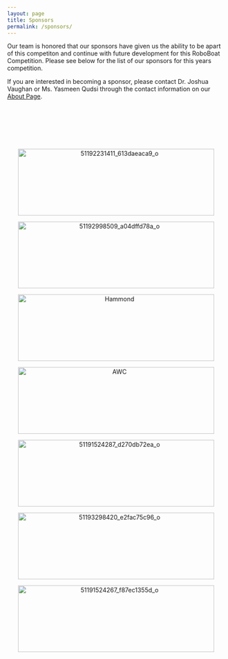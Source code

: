 ```yaml
---
layout: page
title: Sponsors
permalink: /sponsors/
---
```


Our team is honored that our sponsors have given us the ability to be apart of this competiton and continue with future development for this RoboBoat Competition. Please see below for the list of our sponsors for this years competition.


If you are interested in becoming a sponsor, please contact Dr. Joshua Vaughan or Ms. Yasmeen Qudsi through the contact information on our [About Page](https://crawlab.github.io/RoboBoat-2021/about/). 

<br />
<br />
<br />
<br />
<br />
<center><p float="left">

<a data-flickr-embed="true" href="https://louisiana.edu/" title="ull-logo_0"><img src="https://live.staticflickr.com/65535/
51192412096_1fd4357059_o.png" width="454" height="154" alt="51192231411_613daeaca9_o"></a><script async src="//embedr.flickr.com/assets/
client-code.js" charset="utf-8"></script>

<a data-flickr-embed="true" href="https://userweb.ucs.louisiana.edu/~jev9637/" title="Screenshot_2021-05-20 C R A W LAB - Univ of Louisiana 
at Lafayette"><img src="https://live.staticflickr.com/65535/51192627433_001f175bfe_o.png" width="454" height="154" 
alt="51192998509_a04dffd78a_o"></a><script async src="//embedr.flickr.com/assets/client-code.js" charset="utf-8"></script>

<a data-flickr-embed="true" href="http://hammondmfg.com/" title="hammondmfg"><img src="https://live.staticflickr.com/65535/51193234209_4a381b66df_o.png" width="454" height="154" alt="Hammond"></a><script async src="//embedr.flickr.com/assets/client-code.js" charset="utf-8"></script>

<a data-flickr-embed="true" href="https://www.awc-inc.com/" title="logo_awc_cropped"><img src="https://live.staticflickr.com/65535/51192676338_466509c269_o.png" width="454" height="154" alt="AWC"></a><script async src="//embedr.flickr.com/assets/client-code.js" charset="utf-8"></script>

<a data-flickr-embed="true" href="https://azure.microsoft.com/en-us/" title="MS-Azure_logo_horiz_c-white_rgb"><img src="https://live.staticflickr.com/65535/51193479165_9185a1316d_o.png" width="454" height="154" alt="51191524287_d270db72ea_o"></a><script async src="//embedr.flickr.com/assets/client-code.js" charset="utf-8"></script>

<a data-flickr-embed="true" href="https://www.intel.com/content/www/us/en/homepage.html" title="intel"><img src="https://live.staticflickr.com/65535/51192626133_daf36f43c8_o.png" width="454" height="154" alt="51193298420_e2fac75c96_o"></a><script async src="//embedr.flickr.com/assets/client-code.js" charset="utf-8"></script>

<a data-flickr-embed="true" href="https://opencv.org/" title="cropped-OpenCV_logo_white_600x"><img src="https://live.staticflickr.com/65535/
51192412126_cc49910c3a_o.png" width="454" height="154" alt="51191524267_f87ec1355d_o"></a><script async src="//embedr.flickr.com/assets/
client-code.js" charset="utf-8"></script>

</p>
</center>